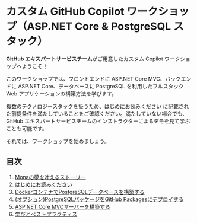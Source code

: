 # カスタム GitHub Copilot ワークショップ（ASP.NET Core & PostgreSQL スタック）

**GitHub エキスパートサービスチーム**がご用意したカスタム Copilot ワークショップへようこそ！ 

このワークショップでは、フロントエンドに ASP.NET Core MVC、バックエンドに ASP.NET Core、データベースに PostgreSQL を利用したフルスタック Web アプリケーションの構築方法を学びます。

複数のテクノロジースタックを扱うため、[はじめにお読みください](docs/2_BeforeGettingStarted/README_JA.md) に記載された前提条件を満たしていることをご確認ください。満たしていない場合でも、GitHub エキスパートサービスチームのインストラクターによるデモを見て学ぶことも可能です。

それでは、ワークショップを始めましょう。

## 目次

1. [Monaの夢を叶えるストーリー](docs/1_Story/README_JA.md)
2. [はじめにお読みください](docs/2_BeforeGettingStarted/README_JA.md)
3. [DockerコンテナでPostgreSQLデータベースを構築する](docs/3_BuildPostgreSQL/README_VS2022_JA.md)
4. [(オプション)PostgreSQLパッケージをGitHub Packagesにデプロイする](docs/4_StoringPostgreSQLImageRegistry/README_JA.md)
5. [ASP.NET Core MVCサーバーを構築する](docs/5_BuildDotNetMVC/README_JA.md)
6. [学びとベストプラクティス](docs/7_LessonsLearned/README_JA.md)
